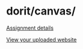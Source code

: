 # dorit/canvas/

[Assignment details](/homework/canvas)

[View your uploaded website](https://mpaulweeks.github.io/cfc2018/students/dorit/canvas/)
